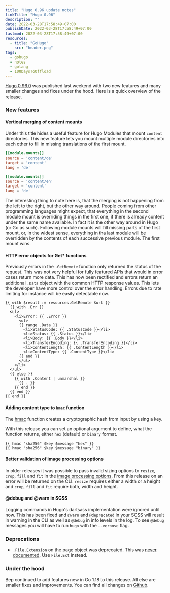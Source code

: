 ```yaml
---
title: "Hugo 0.96 update notes"
linkTitle: "Hugo 0.96"
description: ""
date: 2022-03-28T17:58:49+07:00
publishDate: 2022-03-28T17:58:49+07:00
lastmod: 2022-03-28T17:58:49+07:00
resources:
  - title: "GoHugo"
    src: "header.png"
tags:
  - gohugo
  - notes
  - golang
  - 100DaysToOffload
---
```


[Hugo 0.96.0](https://github.com/gohugoio/hugo/releases/tag/v0.96.0) was published last weekend with two new features and many smaller changes and fixes under the hood. Here is a quick overview of the release.

### New features

#### Vertical merging of content mounts

Under this title hides a useful feature for Hugo Modules that mount `content` directories. This new feature lets you mount multiple module directories into each other to fill in missing translations of the first mount.

```toml {lineAnchors=code1}
[[module.mounts]]
source = 'content/de'
target = 'content'
lang = 'de'

[[module.mounts]]
source = 'content/en'
target = 'content'
lang = 'de'
```

The interesting thing to note here is, that the merging is not happening from the left to the right, but the other way around. People coming from other programming languages might expect, that everything in the second module mount is overriding things in the first one, if there is already content under the same name available. In fact it is the other way around in Hugo (or Go as such). Following module mounts will fill missing parts of the first mount, or, in the widest sense, everything in tha last module will be overridden by the contents of each successive previous module. The first mount wins.

#### HTTP error objects for Get* functions

Previously errors in the `.GetRemote` function only returned the status of the request. This was not very helpful for fully featured APIs that would in error cases return more data. This has now been rectified and errors return an additional `.Data` object with the common HTTP response values. This lets the developer have more control over the error handling. Errors due to rate limiting for instance will be easily detectable now.

```go-html-template {lineAnchors=code2}
{{ with $result := resources.GetRemote $url }}
  {{ with .Err }}
  <ul>
    <li>Error: {{ .Error }}
      <ul>
      {{ range .Data }}
        <li>StatusCode: {{ .StatusCode }}</li>
        <li>Status: {{ .Status }}</li>
        <li>Body: {{ .Body }}</li>
        <li>TransferEncoding: {{ .TransferEncoding }}</li>
        <li>ContentLength: {{ .ContentLength }}</li>
        <li>ContentType: {{ .ContentType }}</li>
      {{ end }}
      </ul>
    </li>
  </ul>
  {{ else }}
    {{ with .Content | unmarshal }}
      {{ . }}
    {{ end }}
  {{ end }}
{{ end }}
```

#### Adding content type to `hmac` function

The [hmac](https://gohugo.io/functions/hmac/#readout) function creates a cryptographic hash from input by using a key.

With this release you can set an optional argument to define, what the function returns, either `hex` (default) or `binary` format.

```go-html-template {lineAnchors=code3}
{{ hmac "sha256" $key $message "hex" }}
{{ hmac "sha256" $key $message "binary" }}
```

#### Better validation of image processing options

In older releases it was possible to pass invalid sizing options to `resize`, `crop`, `fill` and `fit` in the [image processing options](https://gohugo.io/content-management/image-processing/). From this release on an error will be returned on the CLI. `resize` requires either a width or a height and `crop`, `fill` and `fit` require both, width and height.

#### @debug and @warn in SCSS

Logging commands in Hugo's dartsass implementation were ignored until now. This has been fixed and `@warn` and `@deprecated` in your SCSS will result in warning in the CLI as well as `@debug` in info levels in the log. To see `@debug` messages you will have to run `hugo` with the `--verbose` flag.

### Deprecations

* `.File.Extension` on the page object was deprecated. This was [never documented](https://gohugo.io/variables/files/). Use `File.Ext` instead.

### Under the hood

Bep continued to add features new in Go 1.18 to this release. All else are smaller fixes and improvements. You can find all changes on [Github](https://github.com/gohugoio/hugo/compare/v0.95.0...v0.96.0).
